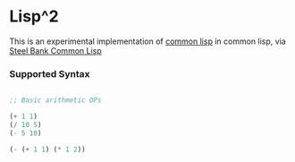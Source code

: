 # Lisp^2 

This is an experimental implementation of [common lisp](https://common-lisp.net/) in common lisp, via [Steel Bank Common Lisp](http://www.sbcl.org/)


### Supported Syntax

```lisp

;; Basic arithmetic OPs 

(+ 1 1)
(/ 10 5)
(- 5 10)

(- (+ 1 1) (* 1 2))
```

